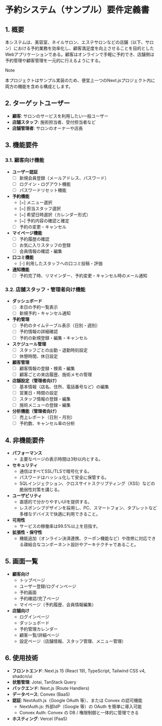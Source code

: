 # 予約システム（サンプル）要件定義書

## 1. 概要

本システムは、美容室、ネイルサロン、エステサロンなどの店舗（以下、サロン）における予約業務を効率化し、顧客満足度を向上させることを目的としたWebアプリケーションである。顧客はオンラインで手軽に予約でき、店舗側は予約管理や顧客管理を一元的に行えるようにする。

> [!NOTE]
> 本プロジェクトはサンプル実装のため、便宜上一つのNext.jsプロジェクト内に両方の機能を含める構成とします。



## 2. ターゲットユーザー

- **顧客**: サロンのサービスを利用したい一般ユーザー
- **店舗スタッフ**: 施術担当者、受付担当者など
- **店舗管理者**: サロンのオーナーや店長

## 3. 機能要件

### 3.1. 顧客向け機能

- **ユーザー認証**
  - [ ] 新規会員登録（メールアドレス、パスワード）
  - [ ] ログイン・ログアウト機能
  - [ ] パスワードリセット機能
- **予約機能**
  - [~] メニュー選択
  - [~] 担当スタッフ選択
  - [~] 希望日時選択（カレンダー形式）
  - [~] 予約内容の確認と確定
  - [ ] 予約の変更・キャンセル
- **マイページ機能**
  - [ ] 予約履歴の確認
  - [ ] お気に入りスタッフの登録
  - [ ] 会員情報の確認・編集
- **口コミ機能**
  - [-] 利用したスタッフへの口コミ投稿・評価
- **通知機能**
  - [ ] 予約完了時、リマインダー、予約変更・キャンセル時のメール通知

### 3.2. 店舗スタッフ・管理者向け機能

- **ダッシュボード**
  - [ ] 本日の予約一覧表示
  - [ ] 新規予約・キャンセル通知
- **予約管理**
  - [ ] 予約のタイムテーブル表示（日別・週別）
  - [ ] 予約情報の詳細確認
  - [ ] 予約の新規登録・編集・キャンセル
- **スケジュール管理**
  - [ ] スタッフごとの出勤・退勤時刻設定
  - [ ] 休憩時間、休日設定
- **顧客管理**
  - [ ] 顧客情報の登録・検索・編集
  - [ ] 顧客ごとの来店履歴、施術メモの管理
- **店舗設定（管理者向け）**
  - [ ] 基本情報（店名、住所、電話番号など）の編集
  - [ ] 営業日・時間の設定
  - [ ] スタッフ情報の登録・編集
  - [ ] 施術メニューの登録・編集
- **分析機能（管理者向け）**
  - [ ] 売上レポート（日別・月別）
  - [ ] 予約数、キャンセル率の分析

## 4. 非機能要件

- **パフォーマンス**
  - 主要なページの表示時間は3秒以内とする。
- **セキュリティ**
  - 通信はすべてSSL/TLSで暗号化する。
  - パスワードはハッシュ化して安全に保管する。
  - SQLインジェクション、クロスサイトスクリプティング（XSS）などの脆弱性対策を講じる。
- **ユーザビリティ**
  - 直感的で分かりやすいUIを提供する。
  - レスポンシブデザインを採用し、PC、スマートフォン、タブレットなど多様なデバイスで快適に利用できること。
- **可用性**
  - サービスの稼働率は99.5%以上を目指す。
- **拡張性・保守性**
  - 機能追加（オンライン決済連携、クーポン機能など）や改修に対応できる疎結合なコンポーネント設計やアーキテクチャであること。


## 5. 画面一覧

- **顧客向け**
  - トップページ
  - ユーザー登録/ログインページ
  - 予約画面
  - 予約確認/完了ページ
  - マイページ（予約履歴、会員情報編集）
- **店舗向け**
  - ログインページ
  - ダッシュボード
  - 予約管理カレンダー
  - 顧客一覧/詳細ページ
  - 設定ページ（店舗情報、スタッフ管理、メニュー管理）

## 6. 使用技術

- **フロントエンド**: Next.js 15 (React 19), TypeScript, Tailwind CSS v4, shadcn/ui
- **状態管理**: Jotai, TanStack Query
- **バックエンド**: Next.js (Route Handlers)
- **データベース**: Convex (BaaS)
- **認証**: NextAuth.js（Google OAuth 等）、または Convex の認可機能
  - NextAuth.js: 外部IdP（Google 等）の OAuth を簡単に導入可能
  - Convex Auth: Convex の DB / 権限制御と一体的に管理できる
- **ホスティング**: Vercel (PaaS)
